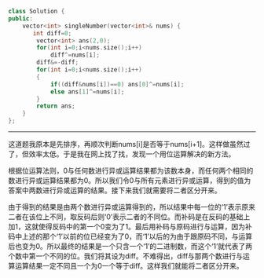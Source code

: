 ```cpp
class Solution {
public:
    vector<int> singleNumber(vector<int>& nums) {
       int diff=0;
        vector<int> ans(2,0);
        for(int i=0;i<nums.size();i++)
            diff^=nums[i];
        diff&=-diff;
        for(int i=0;i<nums.size();i++)
        {
            if((diff&nums[i])==0) ans[0]^=nums[i];
            else ans[1]^=nums[i];
        }
        return ans;
    }
};
```


*************************
  这道题我原本是先排序，再顺次判断nums[i]是否等于nums[i+1]。这样做虽然过了，但效率太低。于是我在网上找了找，发现一个用位运算解决的新方法。   
     
   根据位运算法则，0与任何数进行异或运算结果都为该数本身，而任何两个相同的数进行异或运算结果都为0。所以我们令0与所有元素进行异或运算，得到的值为答案中两数进行异或运算的结果。接下来我们就需要将二者区分开来。     

  由于得到的结果是由两个数进行异或运算得到的，所以结果中每一位的‘1’表示原来二者在该位上不同，取反码后则‘0’表示二者的不同位。而补码是在反码的基础上加1，这就使得反码中的第一个0变为了1。最后用补码与原码进行与运算，因为补码中上述的那个‘1’以前的位已经变为了0，而‘1’以后的为由于跟原码不同，与运算后也变为0。所以最终的结果是一个只含一个‘1’的二进制数，而这个‘1’就代表了两个数中第一个不同的位。我们将其设为diff。不难得出，diff与那两个数进行与运算运算结果一定不同且一个为0一个等于diff。这样我们就能将二者区分开来。